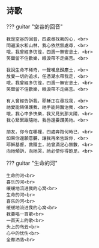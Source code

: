 ## 诗歌


??? guitar "空谷的回音"

    我是空谷的回音，四處尋找我的心，<br>
    問遍溪水和山林，我心依然無處尋，<br>
    哦，我曾經多彷徨，四週一無安息土，<br>
    笑聲留不住歡樂，眼淚帶不走痛苦。<br>
    
    我說生命不稀奇，一聲嘆息歸塵土，<br>
    放棄一切的追求，任憑潮水帶我走，<br>
    哦，我曾經多彷徨，四週一無安息土，<br>
    笑聲留不住歡樂，眼淚帶不走痛苦。<br>
    
    有人曾經告訴我，耶穌正在尋找我，<br>
    祂愛能夠保護我，祂手能夠醫治我，<br>
    哦，我心中多快樂，我又見到那太陽，<br>
    我心緊緊跟隨祂，我唇還要讚美祂。<br>
    
    朋友，你今在哪裡，四處奔跑何時已，<br>
    如果你還願意聽，讓我再來告訴你，<br>
    耶穌基督，救贖主，祂曾滿足心無數，<br>
    向祂傾訴，向祂哭，祂必使你得飽足。<br>


??? guitar "生命的河"

    生命的河<br>
    喜乐的河<br>
    缓缓地流进我的心窝<br>
    生命的河<br>
    喜乐的河<br>
    缓缓地流进我的心窝<br>
    我要唱一首歌<br>
    一首天上的歌<br>
    头上的乌云<br>
    心中的忧伤<br>
    全都洒落<br>
